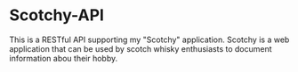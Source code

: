 # Scotchy-API

This is a RESTful API supporting my "Scotchy" application.  Scotchy is a web application that can be used by scotch whisky enthusiasts to document information abou their hobby.


